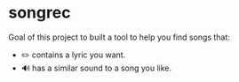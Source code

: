 # songrec

Goal of this project to built a tool to help you find songs that:

- ✏️ contains a lyric you want.
- 🔊 has a similar sound to a song you like.